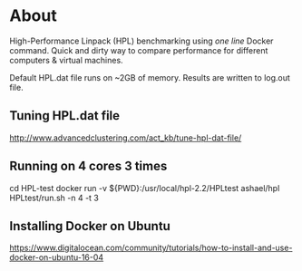 # About
High-Performance Linpack (HPL) benchmarking using *one line* Docker command. Quick and dirty way to compare performance for different computers & virtual machines.

Default HPL.dat file runs on ~2GB of memory. Results are written to log.out file.

## Tuning HPL.dat file
http://www.advancedclustering.com/act_kb/tune-hpl-dat-file/

## Running on 4 cores 3 times
cd HPL-test
docker run -v ${PWD}:/usr/local/hpl-2.2/HPLtest ashael/hpl HPLtest/run.sh -n 4 -t 3

## Installing Docker on Ubuntu
https://www.digitalocean.com/community/tutorials/how-to-install-and-use-docker-on-ubuntu-16-04
